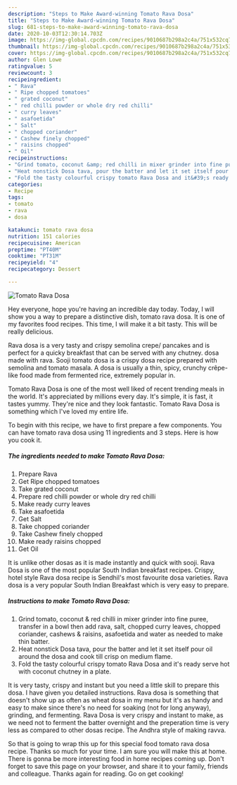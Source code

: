 ```yaml
---
description: "Steps to Make Award-winning Tomato Rava Dosa"
title: "Steps to Make Award-winning Tomato Rava Dosa"
slug: 681-steps-to-make-award-winning-tomato-rava-dosa
date: 2020-10-03T12:30:14.703Z
image: https://img-global.cpcdn.com/recipes/9010687b298a2c4a/751x532cq70/tomato-rava-dosa-recipe-main-photo.jpg
thumbnail: https://img-global.cpcdn.com/recipes/9010687b298a2c4a/751x532cq70/tomato-rava-dosa-recipe-main-photo.jpg
cover: https://img-global.cpcdn.com/recipes/9010687b298a2c4a/751x532cq70/tomato-rava-dosa-recipe-main-photo.jpg
author: Glen Lowe
ratingvalue: 5
reviewcount: 3
recipeingredient:
- " Rava"
- " Ripe chopped tomatoes"
- " grated coconut"
- " red chilli powder or whole dry red chilli"
- " curry leaves"
- " asafoetida"
- " Salt"
- " chopped coriander"
- " Cashew finely chopped"
- " raisins chopped"
- " Oil"
recipeinstructions:
- "Grind tomato, coconut &amp; red chilli in mixer grinder into fine puree, transfer in a bowl then add rava, salt, chopped curry leaves, chopped coriander, cashews &amp; raisins, asafoetida and water as needed to make thin batter."
- "Heat nonstick Dosa tava, pour the batter and let it set itself pour oil around the dosa and cook till crisp on medium flame."
- "Fold the tasty colourful crispy tomato Rava Dosa and it&#39;s ready serve hot with coconut chutney in a plate."
categories:
- Recipe
tags:
- tomato
- rava
- dosa

katakunci: tomato rava dosa 
nutrition: 151 calories
recipecuisine: American
preptime: "PT40M"
cooktime: "PT31M"
recipeyield: "4"
recipecategory: Dessert

---
```



![Tomato Rava Dosa](https://img-global.cpcdn.com/recipes/9010687b298a2c4a/751x532cq70/tomato-rava-dosa-recipe-main-photo.jpg)

Hey everyone, hope you're having an incredible day today. Today, I will show you a way to prepare a distinctive dish, tomato rava dosa. It is one of my favorites food recipes. This time, I will make it a bit tasty. This will be really delicious.

Rava dosa is a very tasty and crispy semolina crepe/ pancakes and is perfect for a quicky breakfast that can be served with any chutney. dosa made with rava. Sooji tomato dosa is a crispy dosa recipe prepared with semolina and tomato masala. A dosa is usually a thin, spicy, crunchy crêpe-like food made from fermented rice, extremely popular in.

Tomato Rava Dosa is one of the most well liked of recent trending meals in the world. It's appreciated by millions every day. It's simple, it is fast, it tastes yummy. They're nice and they look fantastic. Tomato Rava Dosa is something which I've loved my entire life.


To begin with this recipe, we have to first prepare a few components. You can have tomato rava dosa using 11 ingredients and 3 steps. Here is how you cook it.

<!--inarticleads1-->

##### The ingredients needed to make Tomato Rava Dosa:

1. Prepare  Rava
1. Get  Ripe chopped tomatoes
1. Take  grated coconut
1. Prepare  red chilli powder or whole dry red chilli
1. Make ready  curry leaves
1. Take  asafoetida
1. Get  Salt
1. Take  chopped coriander
1. Take  Cashew finely chopped
1. Make ready  raisins chopped
1. Get  Oil


It is unlike other dosas as it is made instantly and quick with sooji. Rava Dosa is one of the most popular South Indian breakfast recipes. Crispy, hotel style Rava dosa recipe is Sendhil&#39;s most favourite dosa varieties. Rava dosa is a very popular South Indian Breakfast which is very easy to prepare. 

<!--inarticleads2-->

##### Instructions to make Tomato Rava Dosa:

1. Grind tomato, coconut &amp; red chilli in mixer grinder into fine puree, transfer in a bowl then add rava, salt, chopped curry leaves, chopped coriander, cashews &amp; raisins, asafoetida and water as needed to make thin batter.
1. Heat nonstick Dosa tava, pour the batter and let it set itself pour oil around the dosa and cook till crisp on medium flame.
1. Fold the tasty colourful crispy tomato Rava Dosa and it&#39;s ready serve hot with coconut chutney in a plate.


It is very tasty, crispy and instant but you need a little skill to prepare this dosa. I have given you detailed instructions. Rava dosa is something that doesn&#39;t show up as often as wheat dosa in my menu but it&#39;s as handy and easy to make since there&#39;s no need for soaking (not for long anyway), grinding, and fermenting. Rava Dosa is very crispy and instant to make, as we need not to ferment the batter overnight and the preperation time is very less as compared to other dosas recipe. The Andhra style of making ravva. 

So that is going to wrap this up for this special food tomato rava dosa recipe. Thanks so much for your time. I am sure you will make this at home. There is gonna be more interesting food in home recipes coming up. Don't forget to save this page on your browser, and share it to your family, friends and colleague. Thanks again for reading. Go on get cooking!
